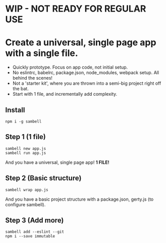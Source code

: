 # WIP - NOT READY FOR REGULAR USE

# Create a universal, single page app with a single file.

- Quickly prototype. Focus on app code, not initial setup.
- No eslintrc, babelrc, package.json, node_modules, webpack setup. All behind the scenes!
- Not a 'starter kit', where you are thrown into a semi-big project right off the bat.
- Start with 1 file, and incrementally add complexity.

## Install
```
npm i -g sambell
```

## Step 1 (1 file)
```
sambell new app.js
sambell run app.js
```

And you have a universal, single page app! **1 FILE!**

## Step 2 (Basic structure)
```
sambell wrap app.js
```

And you have a basic project structure with a package.json, gerty.js (to configure sambell).

## Step 3 (Add more)
```
sambell add --eslint --git
npm i --save immutable
```

